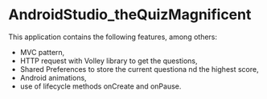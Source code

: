# AndroidStudio_theQuizMagnificent

This application contains the following features, among others:
- MVC pattern,
- HTTP request with Volley library to get the questions,
- Shared Preferences to store the current questiona nd the highest score,
- Android animations,
- use of lifecycle methods onCreate and onPause.
